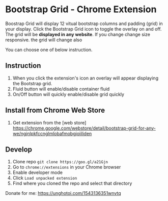 # Bootstrap Grid - Chrome Extension

Boostrap Grid will display 12 vitual bootstrap columns and padding  (grid) in your display. 
Click the Bootstrap Grid  icon to toggle the overlay on and off. The grid will be **displayed in any website**. If you change change size responsive. the grid will change also

You can choose one of below instruction.

## Instruction

1. When you click the extension's icon an overlay will appear displaying the Bootstrap grid.
2. Fluid button will enable/disable container fluid 
3. On/Off button will quickly enable/disable grid quickly

## Install from Chrome Web Store

1. Get extension from the [web store] 
https://chrome.google.com/webstore/detail/bootstrap-grid-for-any-we/ngjnlpkfccnglmlobafmobgjoiiliden

## Develop

1. Clone repo `git clone https://goo.gl/a21Gjn`
2. Go to `chrome://extensions` in your Chrome browser
3. Enable developer mode
4. Click `Load unpacked extension`
5. Find where you cloned the repo and select that directory


Donate for me: https://unghotoi.com/1543136351wnvtq

